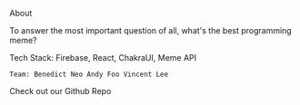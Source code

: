 About

To answer the most important question of all, what's the best programming meme?

Tech Stack: Firebase, React, ChakraUI, Meme API

    Team: Benedict Neo Andy Foo Vincent Lee

Check out our Github Repo
